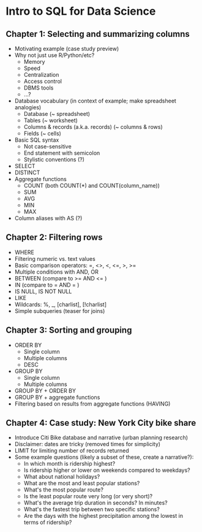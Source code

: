 # Intro to SQL for Data Science

## Chapter 1: Selecting and summarizing columns

* Motivating example (case study preview)
* Why not just use R/Python/etc?
  * Memory
  * Speed
  * Centralization
  * Access control
  * DBMS tools
  * ...?
* Database vocabulary (in context of example; make spreadsheet analogies)
  * Database (~ spreadsheet)
  * Tables (~ worksheet)
  * Columns & records (a.k.a. records) (~ columns & rows)
  * Fields (~ cells)
* Basic SQL syntax
  * Not case-sensitive
  * End statement with semicolon
  * Stylistic conventions (?)
* SELECT
* DISTINCT
* Aggregate functions
  * COUNT (both COUNT(*) and COUNT(column_name))
  * SUM
  * AVG
  * MIN
  * MAX
* Column aliases with AS (?)

## Chapter 2: Filtering rows

* WHERE
* Filtering numeric vs. text values
* Basic comparison operators: =, <>, <, <=, >, >=
* Multiple conditions with AND, OR
* BETWEEN (compare to >= AND <= )
* IN (compare to = AND = )
* IS NULL, IS NOT NULL
* LIKE
* Wildcards: %, _, [charlist], [!charlist]
* Simple subqueries (teaser for joins)

## Chapter 3: Sorting and grouping

* ORDER BY
  * Single column
  * Multiple columns
  * DESC
* GROUP BY
  * Single column
  * Multiple columns
* GROUP BY + ORDER BY
* GROUP BY + aggregate functions
* Filtering based on results from aggregate functions (HAVING)

## Chapter 4: Case study: New York City bike share

* Introduce Citi Bike database and narrative (urban planning research)
* Disclaimer: dates are tricky (removed times for simplicity)
* LIMIT for limiting number of records returned
* Some example questions (likely a subset of these, create a narrative?):
  * In which month is ridership highest?
  * Is ridership higher or lower on weekends compared to weekdays?
  * What about national holidays?
  * What are the most and least popular stations?
  * What's the most popular route?
  * Is the least popular route very long (or very short)?
  * What's the average trip duration in seconds? In minutes?
  * What's the fastest trip between two specific stations?
  * Are the days with the highest precipitation among the lowest in terms of ridership?
